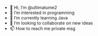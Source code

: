 - 👋 Hi, I’m @ultimatume2
- 👀 I’m interested in programming
- 🌱 I’m currently learning Java
- 💞️ I’m looking to collaborate on new ideas
- 📫 How to reach me private msg

<!---
ultimatume2/ultimatume2 is a ✨ special ✨ repository because its `README.md` (this file) appears on your GitHub profile.
You can click the Preview link to take a look at your changes.
--->

